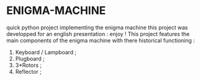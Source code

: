 # ENIGMA-MACHINE
quick python project implementing the enigma machine
this project was developped for an english presentation : enjoy ! 
This project features the main components of the enigma machine with there historical functioning :
1. Keyboard / Lampboard ;
2. Plugboard            ;
3. 3*Rotors             ;
4. Reflector            ;
